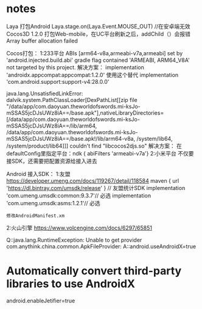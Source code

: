 # notes
Laya 打包Android  Laya.stage.on(Laya.Event.MOUSE_OUT) //在安卓端无效
Cocos3D 1.2.0 打包Web-mobile，在UC平台刷新之后，addChild（）会报错Array buffer allocation failed

Cocos打包：
1:233平台
  ABIs [arm64-v8a,armeabi-v7a,armeabi] set by 'android.injected.build.abi' gradle flag contained 'ARMEABI, ARM64_V8A' not targeted by this project.
  解决方案：  implementation 'androidx.appcompat:appcompat:1.2.0' 使用这个替代 implementation 'com.android.support:support-v4:28.0.0'

 java.lang.UnsatisfiedLinkError: dalvik.system.PathClassLoader[DexPathList[[zip file "/data/app/com.daoyuan.theworldofswords.mi-ksJo-mSSAS5jcDJsUWz8iA==/base.apk"],nativeLibraryDirectories=[/data/app/com.daoyuan.theworldofswords.mi-ksJo-mSSAS5jcDJsUWz8iA==/lib/arm64, /data/app/com.daoyuan.theworldofswords.mi-ksJo-mSSAS5jcDJsUWz8iA==/base.apk!/lib/arm64-v8a, /system/lib64, /system/product/lib64]]] couldn't find "libcocos2djs.so"
 解决方案： 在defaultConfig里指定平台：ndk { abiFilters  'armeabi-v7a'}
2:小米平台
  不仅要接SDK，还需要把配置资源给接入进去
  
  
Android 接入SDK：
1:友盟 https://developer.umeng.com/docs/119267/detail/118584
    maven { url 'https://dl.bintray.com/umsdk/release' }
   // 友盟统计SDK
    implementation  'com.umeng.umsdk:common:9.3.7'// 必选
    implementation  'com.umeng.umsdk:asms:1.2.1'// 必选

    修改AndroidManifest.xm
    
2:火山引擎 https://www.volcengine.com/docs/6297/65851

Q::java.lang.RuntimeException: Unable to get provider com.anythink.china.common.ApkFileProvider:
A::android.useAndroidX=true
# Automatically convert third-party libraries to use AndroidX
android.enableJetifier=true


